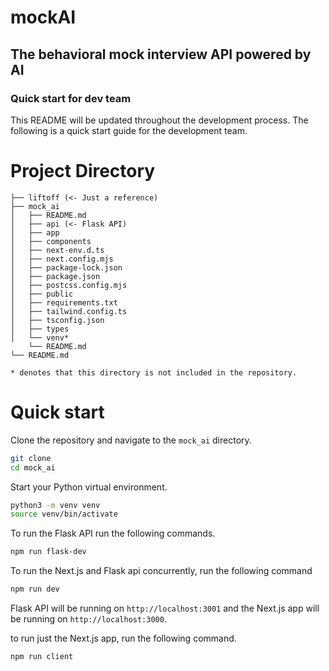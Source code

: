 # mockAI

## The behavioral mock interview API powered by AI

### Quick start for dev team

This README will be updated throughout the development process. The following is a quick start guide for the development team.

# Project Directory

```.
├── liftoff (<- Just a reference)
├── mock_ai
│   ├── README.md
│   ├── api (<- Flask API)
│   ├── app
│   ├── components
│   ├── next-env.d.ts
│   ├── next.config.mjs
│   ├── package-lock.json
│   ├── package.json
│   ├── postcss.config.mjs
│   ├── public
│   ├── requirements.txt
│   ├── tailwind.config.ts
│   ├── tsconfig.json
│   ├── types
│   └── venv*
    └── README.md
└── README.md

* denotes that this directory is not included in the repository.
```

# Quick start

Clone the repository and navigate to the `mock_ai` directory.

```bash
git clone
cd mock_ai
```

Start your Python virtual environment.

```bash
python3 -m venv venv
source venv/bin/activate
```

To run the Flask API run the following commands.

```bash
npm run flask-dev
```

To run the Next.js and Flask api concurrently, run the following command

```bash
npm run dev
```

Flask API will be running on `http://localhost:3001` and the Next.js app will be running on `http://localhost:3000`.

to run just the Next.js app, run the following command.

```bash
npm run client
```
